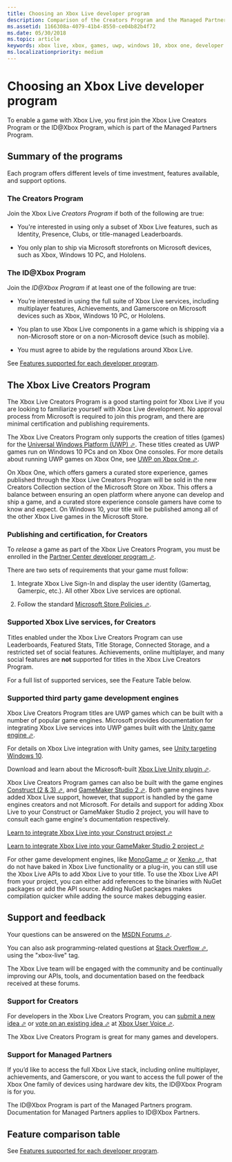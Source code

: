 ```yaml
---
title: Choosing an Xbox Live developer program
description: Comparison of the Creators Program and the Managed Partners Program.
ms.assetid: 1166308a-4079-41b4-8550-ce04b82b4f72
ms.date: 05/30/2018
ms.topic: article
keywords: xbox live, xbox, games, uwp, windows 10, xbox one, developer program, creators
ms.localizationpriority: medium
---
```


# Choosing an Xbox Live developer program

To enable a game with Xbox Live, you first join the Xbox Live Creators Program or the ID@Xbox Program, which is part of the Managed Partners Program.


## Summary of the programs

Each program offers different levels of time investment, features available, and support options.


### The Creators Program

Join the Xbox Live *Creators Program* if both of the following are true:

*  You're interested in using only a subset of Xbox Live features, such as Identity, Presence, Clubs, or title-managed Leaderboards.

*  You only plan to ship via Microsoft storefronts on Microsoft devices, such as Xbox, Windows 10 PC, and Hololens.


### The ID@Xbox Program

Join the *ID@Xbox Program* if at least one of the following are true:

* You’re interested in using the full suite of Xbox Live services, including multiplayer features, Achievements, and Gamerscore on Microsoft devices such as Xbox, Windows 10 PC, or Hololens.

* You plan to use Xbox Live components in a game which is shipping via a non-Microsoft store or on a non-Microsoft device (such as mobile).

* You must agree to abide by the regulations around Xbox Live.

See [Features supported for each developer program](live-feature-comparison-table.md).


## The Xbox Live Creators Program

The Xbox Live Creators Program is a good starting point for Xbox Live if you are looking to familiarize yourself with Xbox Live development.
No approval process from Microsoft is required to join this program, and there are minimal certification and publishing requirements.

The Xbox Live Creators Program only supports the creation of titles (games) for the <a href="https://msdn.microsoft.com/windows/uwp/get-started/universal-application-platform-guide" target="_blank">Universal Windows Platform (UWP) &#11008;</a>.
These titles created as UWP games run on Windows 10 PCs and on Xbox One consoles.
For more details about running UWP games on Xbox One, see <a href="https://docs.microsoft.com/windows/uwp/xbox-apps/index" target="_blank">UWP on Xbox One &#11008;</a>.

On Xbox One, which offers gamers a curated store experience, games published through the Xbox Live Creators Program will be sold in the new Creators Collection section of the Microsoft Store on Xbox.
This offers a balance between ensuring an open platform where anyone can develop and ship a game, and a curated store experience console gamers have come to know and expect.
On Windows 10, your title will be published among all of the other Xbox Live games in the Microsoft Store.


### Publishing and certification, for Creators

To *release* a game as part of the Xbox Live Creators Program, you must be enrolled in the <a href="https://developer.microsoft.com/store/register" target="_blank">Partner Center developer program  &#11008;</a>.

There are two sets of requirements that your game must follow:

1. Integrate Xbox Live Sign-In and display the user identity (Gamertag, Gamerpic, etc.). All other Xbox Live services are optional.

2. Follow the standard <a href="https://msdn.microsoft.com/library/windows/apps/dn764944.aspx" target="_blank">Microsoft Store Policies &#11008;</a>.


### Supported Xbox Live services, for Creators

Titles enabled under the Xbox Live Creators Program can use Leaderboards, Featured Stats, Title Storage, Connected Storage, and a restricted set of social features.
Achievements, online multiplayer, and many social features are **not** supported for titles in the Xbox Live Creators Program.

For a full list of supported services, see the Feature Table below.


### Supported third party game development engines

Xbox Live Creators Program titles are UWP games which can be built with a number of popular game engines.
Microsoft provides documentation for integrating Xbox Live services into UWP games built with the <a href="https://unity.com" target="_blank">Unity game engine &#11008;</a>.
 
For details on Xbox Live integration with Unity games, see [Unity targeting Windows 10](../setup-ide/creators/unity-win10/live-cr-unity-win10-nav.md).

Download and learn about the Microsoft-built <a href="https://github.com/Microsoft/xbox-live-unity-plugin" target="_blank">Xbox Live Unity plugin &#11008;</a>.

Xbox Live Creators Program games can also be built with the game engines
<a href="https://www.scirra.com/construct2" target="_blank">Construct (2 & 3) &#11008;</a>, and
<a href="https://www.yoyogames.com/gamemaker" target="_blank">GameMaker Studio 2 &#11008;</a>.
Both game engines have added Xbox Live support, however, that support is handled by the game engines creators and not Microsoft.
For details and support for adding Xbox Live to your Construct or GameMaker Studio 2 project, you will have to consult each game engine's documentation respectively.

<a href="https://www.scirra.com/tutorials/9540/using-xbox-live-in-uwp-apps" target="_blank">Learn to integrate Xbox Live into your Construct project &#11008;</a>

<a href="https://www.yoyogames.com/gamemaker/xblc" target="_blank">Learn to integrate Xbox Live into your GameMaker Studio 2 project &#11008;</a>

For other game development engines, like <a href="http://www.monogame.net/" target="_blank">MonoGame &#11008;</a> or <a href="https://xenko.com/" target="_blank">Xenko &#11008;</a>, that do not have baked in Xbox Live functionality or a plug-in, you can still use the Xbox Live APIs to add Xbox Live to your title.
To use the Xbox Live API from your project, you can either add references to the binaries with NuGet packages or add the API source.
Adding NuGet packages makes compilation quicker while adding the source makes debugging easier.


## Support and feedback

Your questions can be answered on the <a href="https://social.msdn.microsoft.com/Forums/home?forum=xboxlivedev" target="_blank">MSDN Forums &#11008;</a>.

You can also ask programming-related questions at <a href="https://stackoverflow.com/questions/tagged/xbox-live" target="_blank">Stack Overflow &#11008;</a>, using the "xbox-live" tag.

The Xbox Live team will be engaged with the community and be continually improving our APIs, tools, and documentation based on the feedback received at these forums.


### Support for Creators

For developers in the Xbox Live Creators Program, you can <a href="https://xbox.uservoice.com/forums/363186--new-ideas?category_id=196261" target="_blank">submit a new idea &#11008;</a> or <a href="https://xbox.uservoice.com/forums/251649?category_id=210838" target="_blank">vote on an existing idea &#11008;</a> at <a href="https://xbox.uservoice.com/forums/363186--new-ideas" target="_blank">Xbox User Voice &#11008;</a>.

The Xbox Live Creators Program is great for many games and developers.


### Support for Managed Partners

If you’d like to access the full Xbox Live stack, including online multiplayer, achievements, and Gamerscore, or you want to access the full power of the Xbox One family of devices using hardware dev kits, the ID@Xbox Program is for you.

The ID@Xbox Program is part of the Managed Partners program.
Documentation for Managed Partners applies to ID@Xbox Partners.


## Feature comparison table

See [Features supported for each developer program](live-feature-comparison-table.md).
